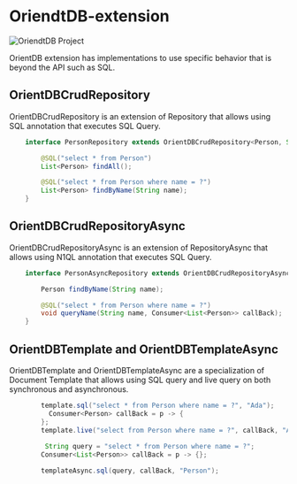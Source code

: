 # OriendtDB-extension

![OriendtDB Project](https://jnosql.github.io/jnosql-site/img/logos/orientdb.png)


OrientDB extension has implementations to use specific behavior that is beyond the API such as SQL.

## OrientDBCrudRepository

OrientDBCrudRepository is an extension of Repository that allows using SQL annotation that executes SQL Query.


```java
    interface PersonRepository extends OrientDBCrudRepository<Person, String> {

        @SQL("select * from Person")
        List<Person> findAll();

        @SQL("select * from Person where name = ?")
        List<Person> findByName(String name);
    }
```

## OrientDBCrudRepositoryAsync

OrientDBCrudRepositoryAsync is an extension of RepositoryAsync that allows using N1QL annotation that executes SQL Query.


```java
    interface PersonAsyncRepository extends OrientDBCrudRepositoryAsync<Person, String> {

        Person findByName(String name);

        @SQL("select * from Person where name = ?")
        void queryName(String name, Consumer<List<Person>> callBack);
    }
```


## OrientDBTemplate and OrientDBTemplateAsync

OrientDBTemplate and OrientDBTemplateAsync are a specialization of Document Template that allows using SQL query and live query on both synchronous and asynchronous.

```java
        template.sql("select * from Person where name = ?", "Ada");
          Consumer<Person> callBack = p -> {
        };
        template.live("select from Person where name = ?", callBack, "Ada");
        
         String query = "select * from Person where name = ?";
        Consumer<List<Person>> callBack = p -> {};

        templateAsync.sql(query, callBack, "Person");

```
